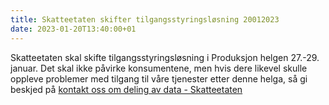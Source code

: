 ```yaml
---
title: Skatteetaten skifter tilgangsstyringsløsning 20012023
date: 2023-01-20T13:40:00+01
---
```

Skatteetaten skal skifte tilgangsstyringsløsning i Produksjon helgen 27.-29. januar. Det skal ikke påvirke konsumentene, men hvis dere likevel skulle oppleve problemer med tilgang til våre tjenester etter denne helga, så gi beskjed på [kontakt oss om deling av data - Skatteetaten](https://skatteetaten.github.io/folkeregisteret-api-dokumentasjon/kontakt-oss/)
